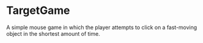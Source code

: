 # TargetGame
A simple mouse game in which the player attempts to click on a fast-moving object in the shortest amount of time.
